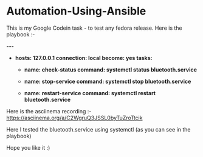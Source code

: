 # Automation-Using-Ansible

This is my Google Codein task - to test any fedora release. Here is the playbook :-


<b>---
- hosts: 127.0.0.1
  connection: local
  become: yes
  tasks:

  - name: check-status
    command: systemctl status bluetooth.service

  - name: stop-service
    command: systemctl stop bluetooth.service

  - name: restart-service
    command: systemctl restart bluetooth.service
</b>    

Here is the asciinema recording :-
https://asciinema.org/a/C2WgruQ3JSSL0byTuZroTtcik

Here I tested the bluetooth.service using systemctl (as you can see in the playbook)
    
Hope you like it :)
